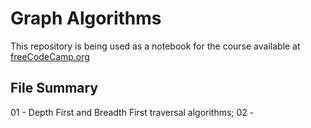 # Graph Algorithms

This repository is being used as a notebook for the course available at [freeCodeCamp.org](https://www.youtube.com/watch?v=tWVWeAqZ0WU)

## File Summary

01 - Depth First and Breadth First traversal algorithms;
02 - 